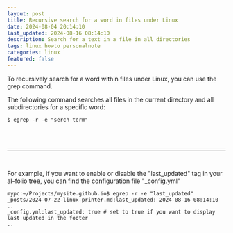 ```yaml
---
layout: post
title: Recursive search for a word in files under Linux
date: 2024-08-04 20:14:10
last_updated: 2024-08-16 08:14:10
description: Search for a text in a file in all directories
tags: linux howto personalnote
categories: linux
featured: false
---
```


To recursively search for a word within files under Linux, you can use the grep command.

The following command searches all files in the current directory and all subdirectories for a specific word:

```
$ egrep -r -e "serch term"
```

<br>
<br>
<hr>
<br>

For example, if you want to enable or disable the "last_updated" tag in your al-folio tree,
you can find the configuration file "\_config.yml"

```commandline
mypc:~/Projects/mysite.github.io$ egrep -r -e "last_updated"
_posts/2024-07-22-linux-printer.md:last_updated: 2024-08-16 08:14:10
..
_config.yml:last_updated: true # set to true if you want to display last updated in the footer
..
```
